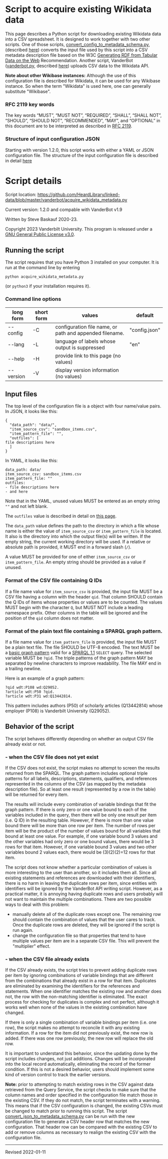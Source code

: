 # Script to acquire existing Wikidata data

This page describes a Python script for downloading existing Wikidata data into a CSV spreadsheet. It is designed to work together with two other scripts. One of those scripts, [convert_config_to_metadata_schema.py](convert_config_to_metadata_schema.py), (described [here](convert-config.md)) converts the input file used by this script into a CSV metadata description file based on the W3C [Generating RDF from Tabular Data on the Web](https://www.w3.org/TR/csv2rdf/) Recommendation. Another script, VanderBot ([vanderbot.py](vanderbot.py), described [here](./README.md)) uploads CSV data to the Wikidata API. 

**Note about other Wikibase instances:** Although the use of this configuration file is described for Wikidata, it can be used for any Wikibase instance. So when the term "Wikidata" is used here, one can generally substitute "Wikibase".

### RFC 2119 key words

The key words “MUST”, “MUST NOT”, “REQUIRED”, “SHALL”, “SHALL NOT”, “SHOULD”, “SHOULD NOT”, “RECOMMENDED”, “MAY”, and “OPTIONAL” in this document are to be interpreted as described in [RFC 2119](https://tools.ietf.org/html/rfc2119).

### Structure of input configuration JSON

Starting with version 1.2.0, this script works with either a YAML or JSON configuration file. The structure of the input configuration file is described in detail [here](convert-config.md)

# Script details

Script location: <https://github.com/HeardLibrary/linked-data/blob/master/vanderbot/acquire_wikidata_metadata.py>

Current version: 1.2.0 and compable with VanderBot v1.9

Written by Steve Baskauf 2020-23.

Copyright 2023 Vanderbilt University. This program is released under a [GNU General Public License v3.0](http://www.gnu.org/licenses/gpl-3.0).

## Running the script

The script requires that you have Python 3 installed on your computer. It is run at the command line by entering

```
python acquire_wikidata_metadata.py
```

(or `python3` if your installation requires it). 


### Command line options

| long form | short form | values | default |
| --------- | ---------- | ------ | ------- |
| --config | -C | configuration file name, or path and appended filename. | "config.json" |
| --lang | -L | language of labels whose output is suppressed | "en" |
| --help | -H | provide link to this page (no values) |  |
| --version | -V | display version information (no values) |  |

## Input files

The top level of the configuration file is a object with four name/value pairs. 
In JSON, it looks like this:

```
{
  "data_path": "data/",
  "item_source_csv": "sandbox_items.csv",
  "item_pattern_file": "",
  "outfiles": [
file descriptions here
  ]
}
```

In YAML, it looks like this:

```
data_path: data/
item_source_csv: sandbox_items.csv
item_pattern_file: ""
outfiles:
- file descriptions here
- and here
```

Note that in the YAML, unused values MUST be entered as an empty string `""` and not left blank.

The `outfiles` value is described in detail on [this page](convert-config.md). 

The `data_path` value defines the path to the directory in which a file whose name is either the value of `item_source_csv` or `item_pattern_file` is located. It also is the directory into which the output file(s) will be written. If the empty string, the current working directory will be used. If a relative or absolute path is provided, it MUST end in a forward slash (`/`).

A value MUST be provided for one of either `item_source_csv` or `item_pattern_file`. An empty string should be provided as a value if unused.

### Format of the CSV file containing Q IDs

If a file name value for `item_source_csv` is provided, the input file MUST be a CSV file having a column with the header `qid`. That column SHOULD contain the Q IDs of items whose properties or values are to be counted. The values MUST begin with the character `Q`, but MUST NOT include a leading namespace prefix. Other columns in the table will be ignored and the position of the `qid` column does not matter.

### Format of the plain text file containing a SPARQL graph pattern.

If a file name value for `item_pattern_file` is provided, the input file MUST be a plain text file. The file SHOULD be UTF-8 encoded. The text MUST be a [basic graph pattern](https://www.w3.org/TR/sparql11-query/#BasicGraphPatterns) valid for a [SPARQL 1.1](https://www.w3.org/TR/sparql11-query/) `SELECT` query. The selected variable MUST be `?qid`. The triple patterns of the graph pattern MAY be separated by newline characters to improve readability. The file MAY end in a trailing newline.

Here is an example of a graph pattern:

```
?qid wdt:P108 wd:Q29052.
?article wdt:P50 ?qid.
?article wdt:P31 wd:Q13442814.
```

This pattern includes authors (P50) of scholarly articles (Q13442814) whose employer (P108) is Vanderbilt University (Q29052). 

## Behavior of the script

The script behaves differently depending on whether an output CSV file already exist or not. 

### - when the CSV file does not yet exist

If the CSV does not exist, the script makes no attempt to screen the results returned from the SPARQL. The graph pattern includes optional triple patterns for all labels, descriptions, statements, qualifiers, and references represented in the columns of the CSV (as mapped by the metadata description file). So at least one result (represented by a row in the table) will be returned for every item.

The results will include every combination of variable bindings that fit the graph pattern. If there is only zero or one value bound to each of the variables included in the query, then there will be only one result per item (i.e. Q ID) in the resulting table. However, if there is more than one value bound there will be more than one row per item. The number of rows per item will be the product of the number of values bound for all variables that bound at least one value. For example, if one variable bound 3 values and the other variables had only zero or one bound values, there would be 3 rows for that item. However, if one variable bound 3 values and two other variables bound 2 values each, there would be (3)(2)(2)=12 rows for that item.

The script does not know whether a particular combination of values is more interesting to the user than another, so it includes them all. Since all existing statements and references are downloaded with their identifiers, there is no harm in leaving the duplicate rows per item, since entities with identifiers will be ignored by the VanderBot API writing script. However, as a practical matter, it is annoying having duplicate rows and users probably will not want to maintain the multiple combinations. There are two possible ways to deal with this problem:

- manually delete all of the duplicate rows except one. The remaining row should contain the combination of values that the user cares to track. Once the duplicate rows are deleted, they will be ignored if the script is run again.
- change the configuration file so that properties that tend to have multiple values per item are in a separate CSV file. This will prevent the "multiplier" effect.

### - when the CSV file already exists

If the CSV already exists, the script tries to prevent adding duplicate rows per item by ignoring combinations of variable bindings that are different from the combinations that already exist in a row for that item. Duplicates are eliminated by examining the identifiers for the references and statements. When one identifier matches the existing row and another does not, the row with the non-matching identifier is eliminated. The exact process for checking for duplicates is complex and not perfect, although it works well when none of the values in the existing combination have changed. 

If there is only a single combination of variable bindings per item (i.e. one row), the script makes no attempt to reconcile it with any existing information. If a row for the item did not previously exist, the new row is added. If there was one row previously, the new row will replace the old row. 

It is important to understand this behavior, since the updating done by the script includes changes, not just additions. Changes will be incorporated into the local record automatically, eliminating the record of the former condition. If this is not a desired behavior, users should implement some kind of version control to track the earlier versions. 

**Note:** prior to attempting to match existing rows in the CSV against data retrieved from the Query Service, the script checks to make sure that the column names and order specified in the configuration file match those in the existing CSV. If they do not match, the script terminates with a warning. This means that if the CSV configuration is changed, the existing CSVs must be changed to match prior to running this script. The script [convert_json_to_metadata_schema.py](convert_json_to_metadata_schema.py) can be run with the new configuration file to generate a CSV header row that matches the new configuration. That header row can be compared with the existing CSV to add or remove columns as necessary to realign the existing CSV with the configuration file.

----
Revised 2022-01-11
